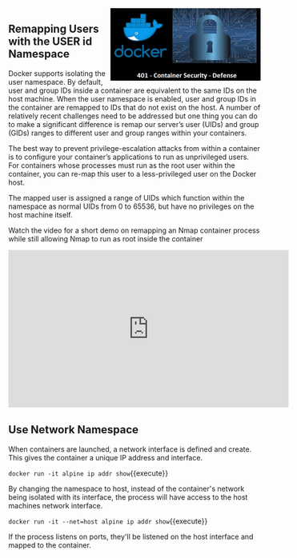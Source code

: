 <img align="right" src="./assets/docker_defense_pic_v1.jpg" width="300">


## Remapping Users with the USER id Namespace

Docker supports isolating the user namespace. By default, user and group IDs inside a container are equivalent to the same IDs on the host machine.
When the user namespace is enabled, user and group IDs in the container are remapped to IDs that do not exist on the host. A number of relatively recent challenges need to be  addressed but one thing you can do to make a significant difference is remap our server’s user (UIDs) and group (GIDs) ranges to different user and group ranges within your containers.

The best way to prevent privilege-escalation attacks from within a container is to configure your container’s applications to run as unprivileged users.
For containers whose processes must run as the root user within the container, you can re-map this user to a less-privileged user on the Docker host.

The mapped user is assigned a range of UIDs which function within the namespace as normal UIDs from 0 to 65536, but have no privileges on the host machine itself.

Watch the video for a short demo on remapping an Nmap container process while still allowing Nmap to run as root inside the container
<iframe width="560" height="315" src="https://www.youtube-nocookie.com/embed/wMjHunoR0zQ" frameborder="0" allow="accelerometer; autoplay; encrypted-media; gyroscope; picture-in-picture" allowfullscreen></iframe>



## Use Network Namespace

When containers are launched, a network interface is defined and  create. This gives the container a unique IP address and interface.

`docker run -it alpine ip addr show`{{execute}}

By changing the namespace to host, instead of the  container's network being isolated with its interface, the process will  have access to the host machines network interface.

`docker run -it --net=host alpine ip addr show`{{execute}}

If the process listens on ports, they'll be listened on the host interface and mapped to the container.

